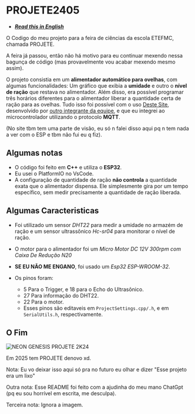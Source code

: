 # PROJETE2405

- ***[Read this in English](https://github.com/11-pog/PROJETE2405ESP/blob/main/README_EN.md)***

O Codigo do meu projeto para a feira de ciências da escola ETEFMC, chamada PROJETE.

A feira já passou, então não há motivo para eu continuar mexendo nessa bagunça de código (mas provavelmente vou acabar mexendo mesmo assim).

O projeto consistia em um **alimentador automático para ovelhas**, com algumas funcionalidades: Um gráfico que exibia a **umidade** e outro o **nível de ração** que restava no alimentador. Além disso, era possível programar três horários diferentes para o alimentador liberar a quantidade certa de ração para as ovelhas. Tudo isso foi possível com o uso [Deste Site](https://github.com/JuanCB1/site-com-contador), desenvolvido por [outro integrante da equipe](https://github.com/JuanCB1), e que eu integrei ao microcontrolador utilizando o protocolo **MQTT**.

(No site tbm tem uma parte de visão, eu só n falei disso aqui pq n tem nada a ver com o ESP e tbm não fui eu q fiz).

## Algumas notas

- O código foi feito em **C++** e utiliza o **ESP32**.
- Eu usei o PlatformIO no VsCode.
- A configuração de quantidade de ração **não controla** a quantidade exata que o alimentador dispensa. Ele simplesmente gira por um tempo específico, sem medir precisamente a quantidade de ração liberada.

## Algumas Caracteristicas

- Foi utilizado um sensor *DHT22* para medir a umidade no armazém de ração e um sensor ultrassônico *Hc-sr04* para monitorar o nível de ração.
- O motor para o alimentador foi um *Micro Motor DC 12V 300rpm com Caixa De Redução N20*
- **SE EU NÃO ME ENGANO**, foi usado um *Esp32 ESP-WROOM-32*.
- Os pinos foram:

  - 5 Para o Trigger, e 18 para o Echo do Ultrasônico.
  - 27 Para informação do DHT22.
  - 22 Para o motor.
  - Esses pinos são editaveis em `ProjectSettings.cpp/.h`, e em `SerialUtils.h`, respectivamente.

## O Fim

![NEON GENESIS PROJETE 2K24](https://github.com/11-pog/PROJETE2405ESP/blob/main/THE%20END%20OF%20PROJETE.png?raw=true)

Em 2025 tem PROJETE denovo xd.

Nota: Eu vo deixar isso aqui só pra no futuro eu olhar e dizer "Esse projeto era um lixo"

Outra nota: Esse README foi feito com a ajudinha do meu mano ChatGpt (pq eu sou horrível em escrita, me desculpa).

Terceira nota: Ignora a imagem.
